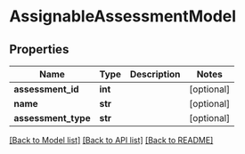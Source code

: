 # AssignableAssessmentModel

## Properties
Name | Type | Description | Notes
------------ | ------------- | ------------- | -------------
**assessment_id** | **int** |  | [optional] 
**name** | **str** |  | [optional] 
**assessment_type** | **str** |  | [optional] 

[[Back to Model list]](../README.md#documentation-for-models) [[Back to API list]](../README.md#documentation-for-api-endpoints) [[Back to README]](../README.md)


